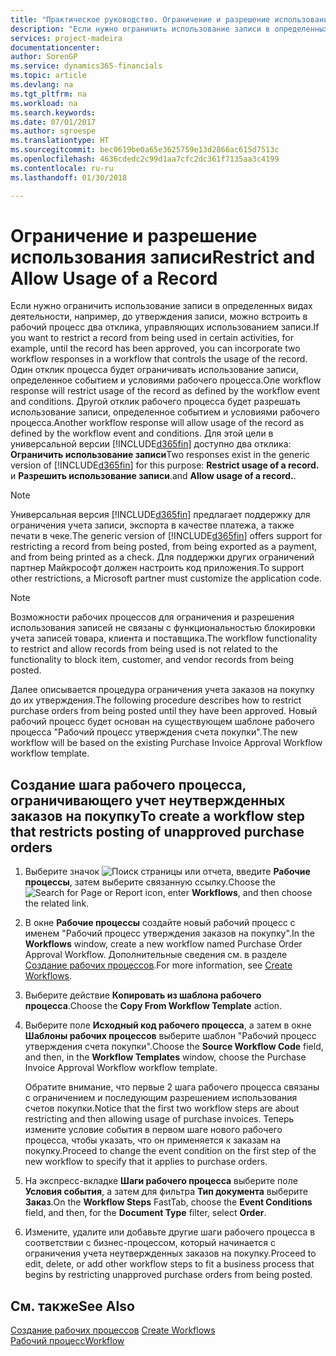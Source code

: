 ```yaml
---
title: "Практическое руководство. Ограничение и разрешение использования записи | Microsoft Docs"
description: "Если нужно ограничить использование записи в определенных видах деятельности, например, до утверждения записи, можно встроить в рабочий процесс два отклика, управляющих использованием записи."
services: project-madeira
documentationcenter: 
author: SorenGP
ms.service: dynamics365-financials
ms.topic: article
ms.devlang: na
ms.tgt_pltfrm: na
ms.workload: na
ms.search.keywords: 
ms.date: 07/01/2017
ms.author: sgroespe
ms.translationtype: HT
ms.sourcegitcommit: bec0619be0a65e3625759e13d2866ac615d7513c
ms.openlocfilehash: 4636cdedc2c99d1aa7cfc2dc361f7135aa3c4199
ms.contentlocale: ru-ru
ms.lasthandoff: 01/30/2018

---
```

# <a name="restrict-and-allow-usage-of-a-record"></a><span data-ttu-id="8f060-103">Ограничение и разрешение использования записи</span><span class="sxs-lookup"><span data-stu-id="8f060-103">Restrict and Allow Usage of a Record</span></span>
<span data-ttu-id="8f060-104">Если нужно ограничить использование записи в определенных видах деятельности, например, до утверждения записи, можно встроить в рабочий процесс два отклика, управляющих использованием записи.</span><span class="sxs-lookup"><span data-stu-id="8f060-104">If you want to restrict a record from being used in certain activities, for example, until the record has been approved, you can incorporate two workflow responses in a workflow that controls the usage of the record.</span></span> <span data-ttu-id="8f060-105">Один отклик процесса будет ограничивать использование записи, определенное событием и условиями рабочего процесса.</span><span class="sxs-lookup"><span data-stu-id="8f060-105">One workflow response will restrict usage of the record as defined by the workflow event and conditions.</span></span> <span data-ttu-id="8f060-106">Другой отклик рабочего процесса будет разрешать использование записи, определенное событием и условиями рабочего процесса.</span><span class="sxs-lookup"><span data-stu-id="8f060-106">Another workflow response will allow usage of the record as defined by the workflow event and conditions.</span></span> <span data-ttu-id="8f060-107">Для этой цели в универсальной версии [!INCLUDE[d365fin](includes/d365fin_md.md)] доступно два отклика: **Ограничить использование записи**</span><span class="sxs-lookup"><span data-stu-id="8f060-107">Two responses exist in the generic version of [!INCLUDE[d365fin](includes/d365fin_md.md)] for this purpose: **Restrict usage of a record.**</span></span> <span data-ttu-id="8f060-108">и **Разрешить использование записи**.</span><span class="sxs-lookup"><span data-stu-id="8f060-108">and **Allow usage of a record.**.</span></span>

> [!NOTE]  
>  <span data-ttu-id="8f060-109">Универсальная версия [!INCLUDE[d365fin](includes/d365fin_md.md)] предлагает поддержку для ограничения учета записи, экспорта в качестве платежа, а также печати в чеке.</span><span class="sxs-lookup"><span data-stu-id="8f060-109">The generic version of [!INCLUDE[d365fin](includes/d365fin_md.md)] offers support for restricting a record from being posted, from being exported as a payment, and from being printed as a check.</span></span> <span data-ttu-id="8f060-110">Для поддержки других ограничений партнер Майкрософт должен настроить код приложения.</span><span class="sxs-lookup"><span data-stu-id="8f060-110">To support other restrictions, a Microsoft partner must customize the application code.</span></span>  

> [!NOTE]  
>  <span data-ttu-id="8f060-111">Возможности рабочих процессов для ограничения и разрешения использования записей не связаны с функциональностью блокировки учета записей товара, клиента и поставщика.</span><span class="sxs-lookup"><span data-stu-id="8f060-111">The workflow functionality to restrict and allow records from being used is not related to the functionality to block item, customer, and vendor records from being posted.</span></span>

<span data-ttu-id="8f060-112">Далее описывается процедура ограничения учета заказов на покупку до их утверждения.</span><span class="sxs-lookup"><span data-stu-id="8f060-112">The following procedure describes how to restrict purchase orders from being posted until they have been approved.</span></span> <span data-ttu-id="8f060-113">Новый рабочий процесс будет основан на существующем шаблоне рабочего процесса "Рабочий процесс утверждения счета покупки".</span><span class="sxs-lookup"><span data-stu-id="8f060-113">The new workflow will be based on the existing Purchase Invoice Approval Workflow workflow template.</span></span>  

## <a name="to-create-a-workflow-step-that-restricts-posting-of-unapproved-purchase-orders"></a><span data-ttu-id="8f060-114">Создание шага рабочего процесса, ограничивающего учет неутвержденных заказов на покупку</span><span class="sxs-lookup"><span data-stu-id="8f060-114">To create a workflow step that restricts posting of unapproved purchase orders</span></span>  
1. <span data-ttu-id="8f060-115">Выберите значок ![Поиск страницы или отчета](media/ui-search/search_small.png "Значок поиска страницы или отчета"), введите **Рабочие процессы**, затем выберите связанную ссылку.</span><span class="sxs-lookup"><span data-stu-id="8f060-115">Choose the ![Search for Page or Report](media/ui-search/search_small.png "Search for Page or Report icon") icon, enter **Workflows**, and then choose the related link.</span></span>  
2. <span data-ttu-id="8f060-116">В окне **Рабочие процессы** создайте новый рабочий процесс с именем "Рабочий процесс утверждения заказов на покупку".</span><span class="sxs-lookup"><span data-stu-id="8f060-116">In the **Workflows** window, create a new workflow named Purchase Order Approval Workflow.</span></span> <span data-ttu-id="8f060-117">Дополнительные сведения см. в разделе [Создание рабочих процессов](across-how-to-create-workflows.md).</span><span class="sxs-lookup"><span data-stu-id="8f060-117">For more information, see [Create Workflows](across-how-to-create-workflows.md).</span></span>  
3. <span data-ttu-id="8f060-118">Выберите действие **Копировать из шаблона рабочего процесса**.</span><span class="sxs-lookup"><span data-stu-id="8f060-118">Choose the **Copy From Workflow Template** action.</span></span>  
4. <span data-ttu-id="8f060-119">Выберите поле **Исходный код рабочего процесса**, а затем в окне **Шаблоны рабочих процессов** выберите шаблон "Рабочий процесс утверждения счета покупки".</span><span class="sxs-lookup"><span data-stu-id="8f060-119">Choose the **Source Workflow Code** field, and then, in the **Workflow Templates** window, choose the Purchase Invoice Approval Workflow workflow template.</span></span>  

     <span data-ttu-id="8f060-120">Обратите внимание, что первые 2 шага рабочего процесса связаны с ограничением и последующим разрешением использования счетов покупки.</span><span class="sxs-lookup"><span data-stu-id="8f060-120">Notice that the first two workflow steps are about restricting and then allowing usage of purchase invoices.</span></span> <span data-ttu-id="8f060-121">Теперь измените условие события в первом шаге нового рабочего процесса, чтобы указать, что он применяется к заказам на покупку.</span><span class="sxs-lookup"><span data-stu-id="8f060-121">Proceed to change the event condition on the first step of the new workflow to specify that it applies to purchase orders.</span></span>  
5. <span data-ttu-id="8f060-122">На экспресс-вкладке **Шаги рабочего процесса** выберите поле **Условия события**, а затем для фильтра **Тип документа** выберите **Заказ**.</span><span class="sxs-lookup"><span data-stu-id="8f060-122">On the **Workflow Steps** FastTab, choose the **Event Conditions** field, and then, for the **Document Type** filter, select **Order**.</span></span>  
6. <span data-ttu-id="8f060-123">Измените, удалите или добавьте другие шаги рабочего процесса в соответствии с бизнес-процессом, который начинается с ограничения учета неутвержденных заказов на покупку.</span><span class="sxs-lookup"><span data-stu-id="8f060-123">Proceed to edit, delete, or add other workflow steps to fit a business process that begins by restricting unapproved purchase orders from being posted.</span></span>  

## <a name="see-also"></a><span data-ttu-id="8f060-124">См. также</span><span class="sxs-lookup"><span data-stu-id="8f060-124">See Also</span></span>  
<span data-ttu-id="8f060-125">[Создание рабочих процессов](across-how-to-create-workflows.md) </span><span class="sxs-lookup"><span data-stu-id="8f060-125">[Create Workflows](across-how-to-create-workflows.md) </span></span>  
[<span data-ttu-id="8f060-126">Рабочий процесс</span><span class="sxs-lookup"><span data-stu-id="8f060-126">Workflow</span></span>](across-workflow.md)   

